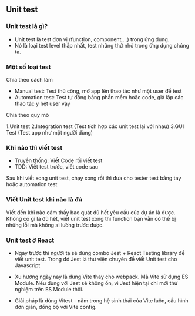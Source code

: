## Unit test

### Unit test là gì?

- Unit test là test đơn vị (function, component,...) trong ứng dụng.
- Nó là loại test level thấp nhất, test những thứ nhỏ trong ứng dụng chúng ta.

### Một số loại test

Chia theo cách làm

- Manual test: Test thủ công, mở app lên thao tác như một user để test
- Automation test: Test tự động bằng phần mềm hoặc code, giả lập các thao tác y hệt user vậy

Chia theo quy mô

1.Unit test
2.Integration test (Test tích hợp các unit test lại với nhau)
3.GUI Test (Test app như một người dùng)

### Khi nào thì viết test

- Truyền thống: Viết Code rồi viết test
- TDD: Viết test trước, viết code sau

Sau khi viết xong unit test, chạy xong rồi thì đưa cho tester test bằng tay hoặc automation test

### Viết Unit test khi nào là đủ

Viết đến khi nào cảm thấy bao quát đủ hết yêu cầu của dự án là được. Không có gì là đủ hết, viết unit test xong thì function bạn vẫn có thể bị những lỗi mà không ai lường trước được.

### Unit test ở React

- Ngày trước thì người ta sẽ dùng combo Jest + React Testing library để viết unit test. Trong đó Jest là thư viện chuyên để viết Unit test cho Javascript

- Xu hướng ngày nay là dùng Vite thay cho webpack. Mà Vite sử dụng ES Module. Nếu dùng với Jest sẽ không ổn, vì Jest hiện tại chỉ mới thử nghiệm trên ES Module thôi.

- Giải pháp là dùng Vitest - nằm trong hệ sinh thái của Vite luôn, cấu hình đơn giản, đồng bộ với Vite config.
